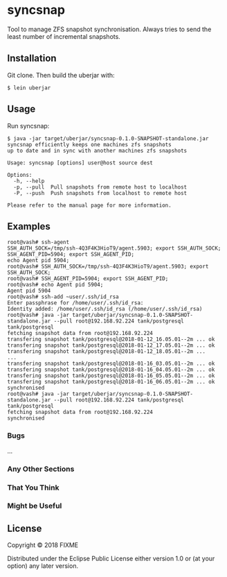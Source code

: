 # syncsnap

Tool to manage ZFS snapshot synchronisation. Always tries to send the least number of incremental snapshots.

## Installation

Git clone. Then build the uberjar with:

```
$ lein uberjar
```

## Usage

Run syncsnap:

    $ java -jar target/uberjar/syncsnap-0.1.0-SNAPSHOT-standalone.jar
    syncsnap efficiently keeps one machines zfs snapshots
    up to date and in sync with another machines zfs snapshots

    Usage: syncsnap [options] user@host source dest

    Options:
      -h, --help
      -p, --pull  Pull snapshots from remote host to localhost
      -P, --push  Push snapshots from localhost to remote host

    Please refer to the manual page for more information.

## Examples

```
root@vash# ssh-agent
SSH_AUTH_SOCK=/tmp/ssh-4Q3F4K3HioT9/agent.5903; export SSH_AUTH_SOCK;
SSH_AGENT_PID=5904; export SSH_AGENT_PID;
echo Agent pid 5904;
root@vash# SSH_AUTH_SOCK=/tmp/ssh-4Q3F4K3HioT9/agent.5903; export SSH_AUTH_SOCK;
root@vash# SSH_AGENT_PID=5904; export SSH_AGENT_PID;
root@vash# echo Agent pid 5904;
Agent pid 5904
root@vash# ssh-add ~user/.ssh/id_rsa
Enter passphrase for /home/user/.ssh/id_rsa:
Identity added: /home/user/.ssh/id_rsa (/home/user/.ssh/id_rsa)
root@vash# java -jar target/uberjar/syncsnap-0.1.0-SNAPSHOT-standalone.jar --pull root@192.168.92.224 tank/postgresql tank/postgresql
fetching snapshot data from root@192.168.92.224
transfering snapshot tank/postgresql@2018-01-12_16.05.01--2m ... ok
transfering snapshot tank/postgresql@2018-01-12_17.05.01--2m ... ok
transfering snapshot tank/postgresql@2018-01-12_18.05.01--2m ...
...
transfering snapshot tank/postgresql@2018-01-16_03.05.01--2m ... ok
transfering snapshot tank/postgresql@2018-01-16_04.05.01--2m ... ok
transfering snapshot tank/postgresql@2018-01-16_05.05.01--2m ... ok
transfering snapshot tank/postgresql@2018-01-16_06.05.01--2m ... ok
synchronised
root@vash# java -jar target/uberjar/syncsnap-0.1.0-SNAPSHOT-standalone.jar --pull root@192.168.92.224 tank/postgresql tank/postgresql
fetching snapshot data from root@192.168.92.224
synchronised

```

### Bugs

...

### Any Other Sections
### That You Think
### Might be Useful

## License

Copyright © 2018 FIXME

Distributed under the Eclipse Public License either version 1.0 or (at
your option) any later version.
